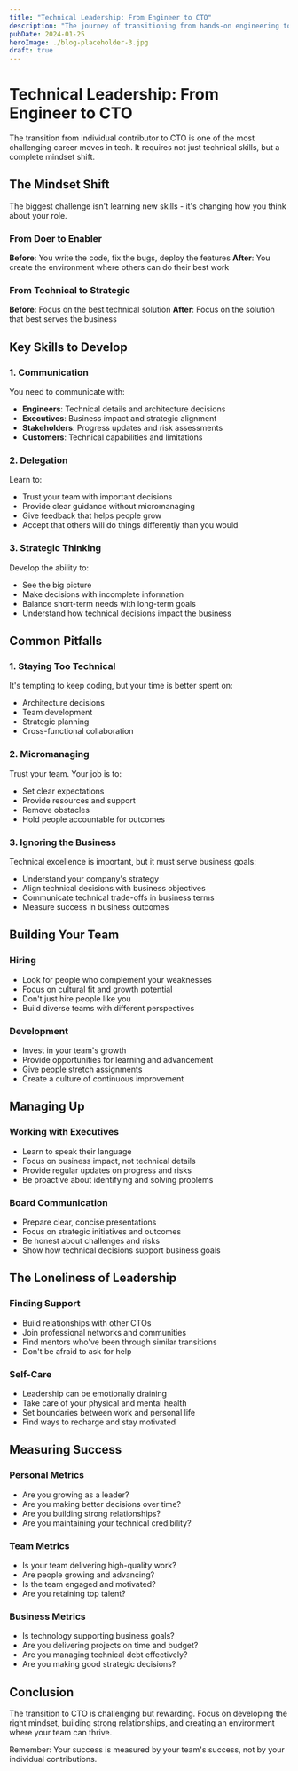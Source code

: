 ```yaml
---
title: "Technical Leadership: From Engineer to CTO"
description: "The journey of transitioning from hands-on engineering to strategic technical leadership"
pubDate: 2024-01-25
heroImage: ./blog-placeholder-3.jpg
draft: true
---
```


# Technical Leadership: From Engineer to CTO

The transition from individual contributor to CTO is one of the most challenging career moves in tech. It requires not just technical skills, but a complete mindset shift.

## The Mindset Shift

The biggest challenge isn't learning new skills - it's changing how you think about your role.

### From Doer to Enabler

**Before**: You write the code, fix the bugs, deploy the features
**After**: You create the environment where others can do their best work

### From Technical to Strategic

**Before**: Focus on the best technical solution
**After**: Focus on the solution that best serves the business

## Key Skills to Develop

### 1. Communication

You need to communicate with:
- **Engineers**: Technical details and architecture decisions
- **Executives**: Business impact and strategic alignment
- **Stakeholders**: Progress updates and risk assessments
- **Customers**: Technical capabilities and limitations

### 2. Delegation

Learn to:
- Trust your team with important decisions
- Provide clear guidance without micromanaging
- Give feedback that helps people grow
- Accept that others will do things differently than you would

### 3. Strategic Thinking

Develop the ability to:
- See the big picture
- Make decisions with incomplete information
- Balance short-term needs with long-term goals
- Understand how technical decisions impact the business

## Common Pitfalls

### 1. Staying Too Technical

It's tempting to keep coding, but your time is better spent on:
- Architecture decisions
- Team development
- Strategic planning
- Cross-functional collaboration

### 2. Micromanaging

Trust your team. Your job is to:
- Set clear expectations
- Provide resources and support
- Remove obstacles
- Hold people accountable for outcomes

### 3. Ignoring the Business

Technical excellence is important, but it must serve business goals:
- Understand your company's strategy
- Align technical decisions with business objectives
- Communicate technical trade-offs in business terms
- Measure success in business outcomes

## Building Your Team

### Hiring

- Look for people who complement your weaknesses
- Focus on cultural fit and growth potential
- Don't just hire people like you
- Build diverse teams with different perspectives

### Development

- Invest in your team's growth
- Provide opportunities for learning and advancement
- Give people stretch assignments
- Create a culture of continuous improvement

## Managing Up

### Working with Executives

- Learn to speak their language
- Focus on business impact, not technical details
- Provide regular updates on progress and risks
- Be proactive about identifying and solving problems

### Board Communication

- Prepare clear, concise presentations
- Focus on strategic initiatives and outcomes
- Be honest about challenges and risks
- Show how technical decisions support business goals

## The Loneliness of Leadership

### Finding Support

- Build relationships with other CTOs
- Join professional networks and communities
- Find mentors who've been through similar transitions
- Don't be afraid to ask for help

### Self-Care

- Leadership can be emotionally draining
- Take care of your physical and mental health
- Set boundaries between work and personal life
- Find ways to recharge and stay motivated

## Measuring Success

### Personal Metrics

- Are you growing as a leader?
- Are you making better decisions over time?
- Are you building strong relationships?
- Are you maintaining your technical credibility?

### Team Metrics

- Is your team delivering high-quality work?
- Are people growing and advancing?
- Is the team engaged and motivated?
- Are you retaining top talent?

### Business Metrics

- Is technology supporting business goals?
- Are you delivering projects on time and budget?
- Are you managing technical debt effectively?
- Are you making good strategic decisions?

## Conclusion

The transition to CTO is challenging but rewarding. Focus on developing the right mindset, building strong relationships, and creating an environment where your team can thrive.

Remember: Your success is measured by your team's success, not by your individual contributions.
